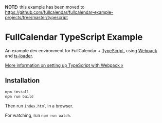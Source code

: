 **NOTE:** this example has been moved to https://github.com/fullcalendar/fullcalendar-example-projects/tree/master/typescript

# FullCalendar TypeScript Example

An example dev environment for FullCalendar + [TypeScript],
using [Webpack] and [ts-loader].

[More information on setting up TypeScript with Webpack &raquo;](https://www.typescriptlang.org/docs/handbook/react-&-webpack.html)

## Installation

```sh
npm install
npm run build
```

Then run `index.html` in a browser.

For watching, run `npm run watch`.

[typescript]: https://www.typescriptlang.org/
[webpack]: https://webpack.js.org/
[ts-loader]: https://github.com/TypeStrong/ts-loader
